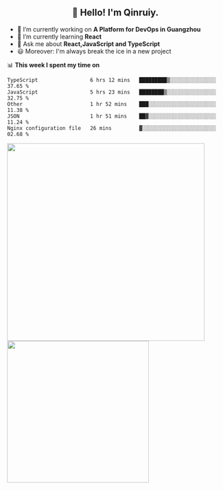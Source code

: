 <h2 align="center">👋 Hello! I'm Qinruiy.</h2>


- 🔭 I’m currently working on **A Platform for DevOps in Guangzhou**
- 🌱 I’m currently learning **React**
- 💬 Ask me about **React,JavaScript and TypeScript**
- 😃 Moreover: I'm always break the ice in a new project

📊 **This week I spent my time on**

<!--START_SECTION:waka-->
```text
TypeScript                 6 hrs 12 mins   █████████▒░░░░░░░░░░░░░░░   37.65 % 
JavaScript                 5 hrs 23 mins   ████████▒░░░░░░░░░░░░░░░░   32.75 % 
Other                      1 hr 52 mins    ███░░░░░░░░░░░░░░░░░░░░░░   11.38 % 
JSON                       1 hr 51 mins    ██▓░░░░░░░░░░░░░░░░░░░░░░   11.24 % 
Nginx configuration file   26 mins         ▓░░░░░░░░░░░░░░░░░░░░░░░░   02.68 % 
```
<!--END_SECTION:waka-->

<p>
<img align="left" width="460" src="https://github-readme-stats.vercel.app/api?username=Qinruiy&custom_title=Qrinruiy's Github Stats&theme=graywhite&hide_border=true"/> <img align="left" width="330" src="https://github-readme-stats.vercel.app/api/top-langs/?username=Qinruiy&layout=compact&theme=graywhite&hide_border=true"/>
</p>
